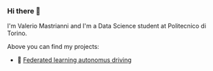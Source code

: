 ### Hi there 👋
I'm Valerio Mastrianni and I'm a Data Science student at Politecnico di Torino.

Above you can find my projects:
- :pushpin: [Federated learning autonomus driving](https://github.com/vmstr99/MLDL_Project-FL-SS)

<!--
**vmstr99/vmstr99** is a ✨ _special_ ✨ repository because its `README.md` (this file) appears on your GitHub profile.

Here are some ideas to get you started:

- I'm Valerio Mastrianni and I'm a Data Science student at Politecnico di Torino.
- 🌱 I’m currently learning ...
- 👯 I’m looking to collaborate on ...
- 🤔 I’m looking for help with ...
- 💬 Ask me about ...
- 📫 How to reach me: ...
- 😄 Pronouns: ...
- ⚡ Fun fact: ...
-->

